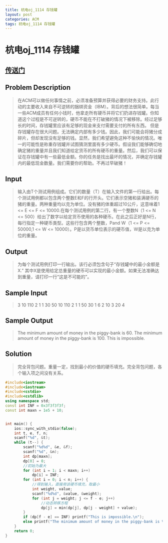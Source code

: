 ```yaml
---
title: 杭电oj_1114 存钱罐
layout: post
categories: ACM
tags: 杭电oj_1114 存钱罐
---
```

# 杭电oj_1114 存钱罐

## [传送门](http://acm.hdu.edu.cn/showproblem.php?pid=1114)

## Problem Description

> 在ACM可以做任何事情之前，必须准备预算并获得必要的财务支持。此行动的主要收入来自不可逆转的捆绑资金（IBM）。背后的想法很简单。每当一些ACM成员有任何小钱时，他拿走所有硬币并将它们扔进存钱罐。你知道这个过程是不可逆转的，硬币不能在不打破猪的情况下被移除。经过足够长的时间，存钱罐里应该有足够的现金来支付需要支付的所有东西。
但是存钱罐存在很大问题。无法确定内部有多少钱。因此，我们可能会将猪分成碎片，但却发现没有足够的钱。显然，我们希望避免这种不愉快的情况。唯一的可能性是称重存钱罐并试图猜测里面有多少硬币。假设我们能够确切地确定猪的重量并且我们知道给定货币的所有硬币的重量。然后，我们可以保证在存钱罐中有一些最低金额。你的任务是找出最坏的情况，并确定存钱罐内的最低现金数量。我们需要你的帮助。不再过早破猪！

## Input

> 输入由T个测试用例组成。它们的数量（T）在输入文件的第一行给出。每个测试用例都以包含两个整数E和F的行开头。它们表示空猪和装满硬币的猪的重量。两种重量均以克为单位。没有猪的体重超过10公斤，这意味着1 <= E <= F <= 10000.在每个测试用例的第二行，有一个整数N（1 <= N <= 500）给出了数字以给定货币使用的各种硬币。在此之后正好是N行，每行指定一种硬币类型。这些行包含两个整数，Pand W（1 <= P <= 50000,1 <= W <= 10000）。P是以货币单位表示的硬币值，W是以克为单位的重量。

## Output

> 为每个测试用例打印一行输出。该行必须包含句子“存钱罐中的最小金额是X.” 其中X是使用给定总重量的硬币可以实现的最小金额。如果无法准确达到重量，请打印一行“这是不可能的”。

## Sample Input

> 3
10 110
2
1 1
30 50
10 110
2
1 1
50 30
1 6
2
10 3
20 4

## Sample Output

> The minimum amount of money in the piggy-bank is 60.
The minimum amount of money in the piggy-bank is 100.
This is impossible.

## Solution

> 完全背包问题。重量一定，找到最小的价值的硬币填充。完全背包问题，各个输入项之间没有关系。

```c++
#include<iostream>
#include<iostream>
#include<cstdio>
#include<cstdlib>
using namespace std;
const int INF = 0x3f3f3f3f;
const int maxn = 1e5 + 10;


int main() {
	ios::sync_with_stdio(false);
	int t, e, f, n;
	scanf("%d", &t);
	while (t--) {
		scanf("%d%d", &e, &f);
		scanf("%d", &n);
		int dp[maxn];
		dp[0] = 0;
		//初始为最大
		for (int i = 1; i < maxn; i++)
			dp[i] = INF;
		for (int i = 0; i < n; i++) {
			//得到输入，直接用该硬币填充，取最小
			int weight, value;
			scanf("%d%d", &value, &weight);
			for (int j = weight; j <= f - e; j++)
				//动态转移方程
				dp[j] = min(dp[j], dp[j - weight] + value);
		}
		if (dp[f - e] == INF) printf("This is impossible.\n");
		else printf("The minimum amount of money in the piggy-bank is %d.\n", dp[f - e]);
	}
	return 0;
}

```